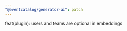 ```yaml
---
"@eventcatalog/generator-ai": patch
---
```


feat(plugin): users and teams are optional in embeddings
